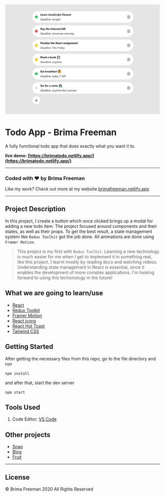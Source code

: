 ![React Todo App](./public/banner.PNG)

# Todo App - Brima Freeman

A fully functional todo app that does exactly what you want it to.

**live demo: [https://brimatodo.netlify.app/](https://brimatodo.netlify.app/)**

---

### Coded with ❤️ by Brima Freeman

Like my work? Check out more at my website [brimafreeman.netlify.app](https://brimafreeman.netlify.app/)

---

## Project Description

In this project, I create a button which once clicked brings up a modal for adding a new todo item. The project focused around components and their states, as well as their props. To get the best result, a state management system like `Redux Toolkit` got the job done. All animations are done using `Framer Motion`.

> This project is my first with `Redux Toolkit`. Learning a new technology is much easier for me when I get to implement it in something real, like this project. I learnt mostly by reading docs and watching videos. Understanding state management in React is essential, since it enables the development of more complex applications. I'm looking forward to using this techonology in the future!

## What we are going to learn/use

- [React](https://reactjs.org/)
- [Redux Toolkit](https://redux-toolkit.js.org/)
- [Framer Motion](https://framer.com/motion/)
- [React icons](https://react-icons.netlify.com/)
- [React Hot Toast](https://react-hot-toast.com/)
- [Tailwind CSS](https://tailwindcss.com/)


## Getting Started

After getting the necessary files from this repo, go to the file directory and run

```shell
npm install
```

and after that, start the dev server

```shell
npm start
```

## Tools Used

1. Code Editor: [VS Code](https://code.visualstudio.com/)

## Other projects

- [Snap](https://github.com/Graquick/Snap)
- [Blog](https://github.com/Graquick/Blog)
- [Fruit](https://github.com/Graquick/Fruit)

---

## License

&copy; Brima Freeman 2020 All Rights Reserved
